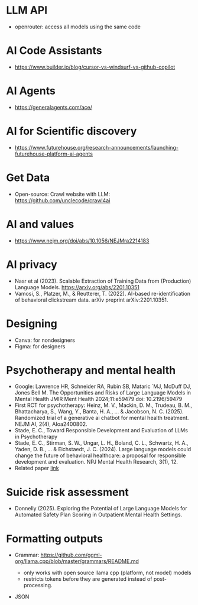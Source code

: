 
# LLM API
- openrouter: access all models using the same code

# AI Code Assistants
- https://www.builder.io/blog/cursor-vs-windsurf-vs-github-copilot

# AI Agents
- https://generalagents.com/ace/

# AI for Scientific discovery
- https://www.futurehouse.org/research-announcements/launching-futurehouse-platform-ai-agents

# Get Data
- Open-source: Crawl website with LLM: https://github.com/unclecode/crawl4ai  

# AI and values
- https://www.nejm.org/doi/abs/10.1056/NEJMra2214183

# AI privacy 
- Nasr et al (2023). Scalable Extraction of Training Data from (Production) Language Models. https://arxiv.org/abs/2201.10351
- Vamosi, S., Platzer, M., & Reutterer, T. (2022). AI-based re-identification of behavioral clickstream data. arXiv preprint arXiv:2201.10351.

# Designing
- Canva: for nondesigners
- Figma: for designers

# Psychotherapy and mental health
- Google: Lawrence HR, Schneider RA, Rubin SB, Mataric ́ MJ, McDuff DJ, Jones Bell M. The Opportunities and Risks of Large Language Models in Mental Health JMIR Ment Health 2024;11:e59479 doi: 10.2196/59479
- First RCT for psychotherapy: Heinz, M. V., Mackin, D. M., Trudeau, B. M., Bhattacharya, S., Wang, Y., Banta, H. A., ... & Jacobson, N. C. (2025). Randomized trial of a generative ai chatbot for mental health treatment. NEJM AI, 2(4), AIoa2400802.
- Stade, E. C., Toward Responsible Development and Evaluation of LLMs in Psychotherapy
- Stade, E. C., Stirman, S. W., Ungar, L. H., Boland, C. L., Schwartz, H. A., Yaden, D. B., ... & Eichstaedt, J. C. (2024). Large language models could change the future of behavioral healthcare: a proposal for responsible development and evaluation. NPJ Mental Health Research, 3(1), 12.
- Related paper [link](https://www.nature.com/articles/s44184-024-00056-z.pdf)  

# Suicide risk assessment
- Donnelly (2025). Exploring the Potential of Large Language Models for Automated Safety Plan Scoring in Outpatient Mental Health Settings. 


# Formatting outputs
- Grammar: https://github.com/ggml-org/llama.cpp/blob/master/grammars/README.md
  - only works with open source llama cpp (platform, not model) models
  - restricts tokens before they are generated instead of post-processing.
 
- JSON

  

